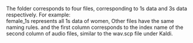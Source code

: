 The folder corresponds to four files, corresponding to 1s data and 3s data respectively. 
	For example: 	
			female_1s represents all 1s data of women, Other files have the same naming rules.
			and the first column corresponds to the index name of the second column of audio files, 
			similar to the wav.scp file under Kaldi.
